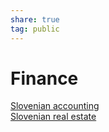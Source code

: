 ```yaml
---  
share: true  
tag: public  
---  
```

# Finance  
[Slovenian accounting](./Slovenian-accounting.md)  
[Slovenian real estate](./Slovenian-real-estate.md)